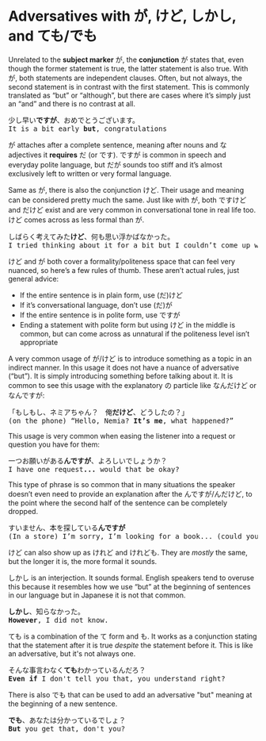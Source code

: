 # Adversatives with が, けど, しかし, and ても/でも

Unrelated to the **subject marker** が, the **conjunction** が states that, even though the former statement is true, the latter statement is also true. With が, both statements are independent clauses. Often, but not always, the second statement is in contrast with the first statement. This is commonly translated as “but” or “although”, but there are cases where it’s simply just an “and” and there is no contrast at all.

<pre>
少し早い<b>ですが</b>、おめでとうございます。
It is a bit early <b>but</b>, congratulations
</pre>

が attaches after a complete sentence, meaning after nouns and な adjectives it **requires** だ (or です). ですが is common in speech and everyday polite language, but だが sounds too stiff and it’s almost exclusively left to written or very formal language.

Same as が, there is also the conjunction けど. Their usage and meaning can be considered pretty much the same. Just like with が, both ですけど and だけど exist and are very common in conversational tone in real life too. けど comes across as less formal than が. 

<pre>
しばらく考えてみた<b>けど</b>、何も思い浮かばなかった。
I tried thinking about it for a bit but I couldn’t come up with anything.
</pre>

けど and が both cover a formality/politeness space that can feel very nuanced, so here’s a few rules of thumb. These aren’t actual rules, just general advice:

- If the entire sentence is in plain form, use (だ)けど
- If it’s conversational language, don’t use (だ)が
- If the entire sentence is in polite form, use ですが
- Ending a statement with polite form but using けど in the middle is common, but can come across as unnatural if the politeness level isn’t appropriate

A very common usage of が/けど is to introduce something as a topic in an indirect manner. In this usage it does not have a nuance of adversative (“but”). It is simply introducing something before talking about it. It is common to see this usage with the explanatory の particle like なんだけど or なんですが:

<pre>
「もしもし、ネミアちゃん？　俺<b>だけど</b>、どうしたの？」
(on the phone) “Hello, Nemia? <b>It’s me</b>, what happened?”
</pre>

This usage is very common when easing the listener into a request or question you have for them:

<pre>
一つお願いがある<b>んですが</b>、よろしいでしょうか？
I have one request<b>...</b> would that be okay?
</pre>

This type of phrase is so common that in many situations the speaker doesn’t even need to provide an explanation after the んですが/んだけど, to the point where the second half of the sentence can be completely dropped.

<pre>
すいません、本を探している<b>んですが</b>
(In a store) I’m sorry, I’m looking for a book... (could you help me?)
</pre>

けど can also show up as けれど and けれども. They are *mostly* the same, but the longer it is, the more formal it sounds.

しかし is an interjection. It sounds formal. English speakers tend to overuse this because it resembles how we use “but” at the beginning of sentences in our language but in Japanese it is not that common.

<pre>
<b>しかし</b>、知らなかった。
<b>However</b>, I did not know.
</pre>

ても is a combination of the て form and も. It works as a conjunction stating that the statement after it is true *despite* the statement before it. This is like an adversative, but it's not always one.

<pre>
そんな事言わなく<b>ても</b>わかっているんだろ？
<b>Even if</b> I don't tell you that, you understand right?
</pre>

There is also でも that can be used to add an adversative "but" meaning at the beginning of a new sentence.

<pre>
<b>でも</b>、あなたは分かっているでしょ？
<b>But</b> you get that, don't you?
</pre>
